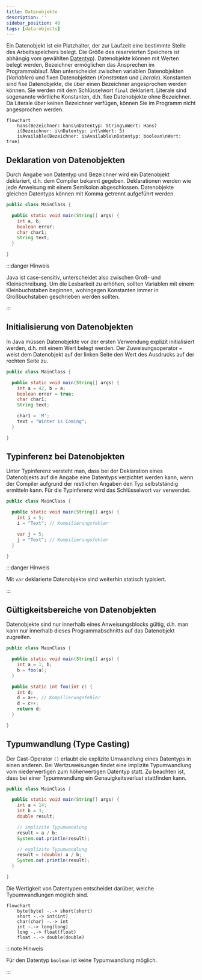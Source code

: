 ```yaml
---
title: Datenobjekte
description: ''
sidebar_position: 40
tags: [data-objects]
---
```


Ein Datenobjekt ist ein Platzhalter, der zur Laufzeit eine bestimmte Stelle des
Arbeitsspeichers belegt. Die Größe des reservierten Speichers ist abhängig vom
gewählten [Datentyp](data-types)). Datenobjekte können mit Werten belegt
werden, Bezeichner ermöglichen das Ansprechen im Programmablauf. Man
unterscheidet zwischen variablen Datenobjekten (_Variablen_) und fixen
Datenobjekten (_Konstanten_ und _Literale_). Konstanten sind fixe Datenobjekte,
die über einen Bezeichner angesprochen werden können. Sie werden mit dem
Schlüsselwort `final` deklariert. Literale sind sogenannte wörtliche Konstanten,
d.h. fixe Datenobjekte ohne Bezeichner. Da Literale über keinen Bezeichner
verfügen, können Sie im Programm nicht angesprochen werden.

```mermaid
flowchart
    hans(Bezeichner: hans\nDatentyp: String\nWert: Hans)
    i(Bezeichner: i\nDatentyp: int\nWert: 5)
    isAvailable(Bezeichner: isAvailable\nDatentyp: boolean\nWert: true)
```

## Deklaration von Datenobjekten

Durch Angabe von Datentyp und Bezeichner wird ein Datenobjekt deklariert, d.h.
dem Compiler bekannt gegeben. Deklarationen werden wie jede Anweisung mit einem
Semikolon abgeschlossen. Datenobjekte gleichen Datentyps können mit Komma
getrennt aufgeführt werden.

```java title="MainClass.java" showLineNumbers
public class MainClass {

  public static void main(String[] args) {
    int a, b;
    boolean error;
    char char1;
    String text;
  }

}
```

:::danger Hinweis

Java ist case-sensitiv, unterscheidet also zwischen Groß- und Kleinschreibung.
Um die Lesbarkeit zu erhöhen, sollten Variablen mit einem Kleinbuchstaben
beginnen, wohingegen Konstanten immer in Großbuchstaben geschrieben werden
sollten.

:::

## Initialisierung von Datenobjekten

In Java müssen Datenobjekte vor der ersten Verwendung explizit initialisiert
werden, d.h. mit einem Wert belegt werden. Der Zuweisungsoperator `=` weist dem
Datenobjekt auf der linken Seite den Wert des Ausdrucks auf der rechten Seite
zu.

```java title="MainClass.java" showLineNumbers
public class MainClass {

  public static void main(String[] args) {
    int a = 42, b = a;
    boolean error = true;
    char char1;
    String text;

    char1 = 'M';
    text = "Winter is Coming";
  }

}
```

## Typinferenz bei Datenobjekten

Unter Typinferenz versteht man, dass bei der Deklaration eines Datenobjekts auf
die Angabe eine Datentyps verzichtet werden kann, wenn der Compiler aufgrund der
restlichen Angaben den Typ selbstständig ermitteln kann. Für die Typinferenz
wird das Schlüsselwort `var` verwendet.

```java title="MainClass.java" showLineNumbers
public class MainClass {

  public static void main(String[] args) {
    int i = 5;
    i = "Text"; // Kompilierungsfehler

    var j = 5;
    j = "Text"; // Kompilierungsfehler
  }

}
```

:::danger Hinweis

Mit `var` deklarierte Datenobjekte sind weiterhin statisch typisiert.

:::

## Gültigkeitsbereiche von Datenobjekten

Datenobjekte sind nur innerhalb eines Anweisungsblocks gültig, d.h. man kann nur
innerhalb dieses Programmabschnitts auf das Datenobjekt zugreifen.

```java title="MainClass.java" showLineNumbers
public class MainClass {

  public static void main(String[] args) {
    int a = 1, b;
    b = foo(a);
  }

  public static int foo(int c) {
    int d;
    d = a++; // Kompilierungsfehler
    d = c++;
    return d;
  }

}
```

## Typumwandlung (Type Casting)

Der Cast-Operator `()` erlaubt die explizite Umwandlung eines Datentyps in einen
anderen. Bei Wertzuweisungen findet eine implizite Typumwandlung vom
niederwertigen zum höherwertigen Datentyp statt. Zu beachten ist, dass bei einer
Typumwandlung ein Genauigkeitsverlust stattfinden kann.

```java title="MainClass.java" showLineNumbers
public class MainClass {

  public static void main(String[] args) {
    int a = 14;
    int b = 3;
    double result;

    // implizite Typumwandlung
    result = a / b;
    System.out.println(result);

    // explizite Typumwandlung
    result = (double) a / b;
    System.out.println(result);
  }

}
```

Die Wertigkeit von Datentypen entscheidet darüber, welche Typumwandlungen
möglich sind.

```mermaid
flowchart
    byte(byte) -.-> short(short)
    short -.-> int(int)
    char(char) -.-> int
    int -.-> long(long)
    long -.-> float(float)
    float -.-> double(double)
```

:::note Hinweis

Für den Datentyp `boolean` ist keine Typumwandlung möglich.

:::
